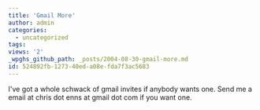 ```yaml
---
title: 'Gmail More'
author: admin
categories:
  - uncategorized
tags: 
views: '2'
_wpghs_github_path: _posts/2004-08-30-gmail-more.md
id: 524892fb-1273-40ed-a08e-fda7f3ac5683
---
```

<p>I've got a whole schwack of gmail invites if anybody wants one.  Send me a email at chris dot enns at gmail dot com if you want one.</p>
